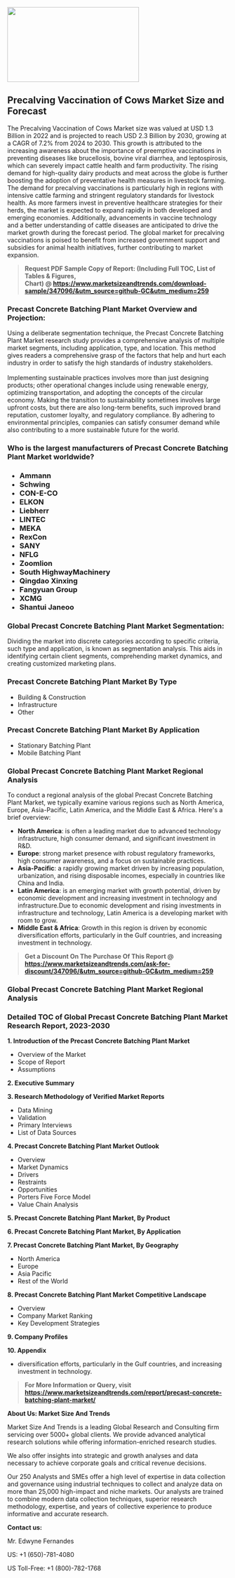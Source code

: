 <p><img class="alignnone size-medium wp-image-20088" src="https://ffe5etoiles.com/wp-content/uploads/2024/12/MST1-300x171.png" alt="" width="300" height="171" /></p><h2>Precalving Vaccination of Cows Market Size and Forecast</h2><p>The Precalving Vaccination of Cows Market size was valued at USD 1.3 Billion in 2022 and is projected to reach USD 2.3 Billion by 2030, growing at a CAGR of 7.2% from 2024 to 2030. This growth is attributed to the increasing awareness about the importance of preemptive vaccinations in preventing diseases like brucellosis, bovine viral diarrhea, and leptospirosis, which can severely impact cattle health and farm productivity. The rising demand for high-quality dairy products and meat across the globe is further boosting the adoption of preventative health measures in livestock farming. The demand for precalving vaccinations is particularly high in regions with intensive cattle farming and stringent regulatory standards for livestock health. As more farmers invest in preventive healthcare strategies for their herds, the market is expected to expand rapidly in both developed and emerging economies. Additionally, advancements in vaccine technology and a better understanding of cattle diseases are anticipated to drive the market growth during the forecast period. The global market for precalving vaccinations is poised to benefit from increased government support and subsidies for animal health initiatives, further contributing to market expansion.</p><blockquote id="" class=""><strong>Request PDF Sample Copy of Report: (Including Full TOC, List of Tables &amp; Figures, Chart)&nbsp;@&nbsp;<strong><a href="https://www.marketsizeandtrends.com/download-sample/347096/&utm_source=github-GC&utm_medium=259" target="_blank">https://www.marketsizeandtrends.com/download-sample/347096/&utm_source=github-GC&utm_medium=259</a></strong></strong></blockquote><h3 id="" class="">Precast Concrete Batching Plant Market&nbsp;Overview and Projection:</h3><p id="" class="">Using a deliberate segmentation technique, the Precast Concrete Batching Plant Market research study provides a comprehensive analysis of multiple market segments, including application, type, and location. This method gives readers a comprehensive grasp of the factors that help and hurt each industry in order to satisfy the high standards of industry stakeholders. <br /> <br />Implementing sustainable practices involves more than just designing products; other operational changes include using renewable energy, optimizing transportation, and adopting the concepts of the circular economy. Making the transition to sustainability sometimes involves large upfront costs, but there are also long-term benefits, such improved brand reputation, customer loyalty, and regulatory compliance. By adhering to environmental principles, companies can satisfy consumer demand while also contributing to a more sustainable future for the world.</p><h3 id="" class="">Who is the largest manufacturers of&nbsp;Precast Concrete Batching Plant Market worldwide?</h3><h3 class=""><p><ul><li>Ammann </li><li> Schwing </li><li> CON-E-CO </li><li> ELKON </li><li> Liebherr </li><li> LINTEC </li><li> MEKA </li><li> RexCon </li><li> SANY </li><li> NFLG </li><li> Zoomlion </li><li> South HighwayMachinery </li><li> Qingdao Xinxing </li><li> Fangyuan Group </li><li> XCMG </li><li> Shantui Janeoo</li></ul></p></h3><h3 id="" class="">Global&nbsp;Precast Concrete Batching Plant Market Segmentation:</h3><p id="" class="">Dividing the market into discrete categories according to specific criteria, such type and application, is known as segmentation analysis. This aids in identifying certain client segments, comprehending market dynamics, and creating customized marketing plans.</p><h3 id="" class="">Precast Concrete Batching Plant Market&nbsp;By Type</h3><p><p><ul><li>Building & Construction</li><li> Infrastructure</li><li> Other</p></li></ul></p></p><h3 id="" class="">Precast Concrete Batching Plant Market&nbsp;By Application</h3><p class=""><p><ul><li>Stationary Batching Plant</li><li> Mobile Batching Plant</li></ul></p></p><h3 id="" class="">Global Precast Concrete Batching Plant Market Regional Analysis</h3><p id="" class="">To conduct a regional analysis of the global Precast Concrete Batching Plant Market, we typically examine various regions such as North America, Europe, Asia-Pacific, Latin America, and the Middle East &amp; Africa. Here's a brief overview:</p><ul><li><strong>North America</strong>: is often a leading market due to advanced technology infrastructure, high consumer demand, and significant investment in R&amp;D.</li><li><strong>Europe</strong>: strong market presence with robust regulatory frameworks, high consumer awareness, and a focus on sustainable practices.</li><li><strong>Asia-Pacific</strong>: a rapidly growing market driven by increasing population, urbanization, and rising disposable incomes, especially in countries like China and India.</li><li><strong>Latin America</strong>: is an emerging market with growth potential, driven by economic development and increasing investment in technology and infrastructure.Due to economic development and rising investments in infrastructure and technology, Latin America is a developing market with room to grow.</li><li><strong>Middle East &amp; Africa</strong>: Growth in this region is driven by economic diversification efforts, particularly in the Gulf countries, and increasing investment in technology.</li></ul><blockquote id="" class=""><strong>Get a Discount On The Purchase Of This Report @ <strong><a href="https://www.marketsizeandtrends.com/ask-for-discount/347096/&utm_source=github-GC&utm_medium=259" target="_blank">https://www.marketsizeandtrends.com/ask-for-discount/347096/&utm_source=github-GC&utm_medium=259</a></strong></strong></blockquote><h3 id="" class="">Global Precast Concrete Batching Plant Market Regional Analysis</h3><h3 id="" class="">Detailed TOC of Global Precast Concrete Batching Plant Market Research Report, 2023-2030</h3><p id="" class=""><strong>1. Introduction of the Precast Concrete Batching Plant Market</strong></p><ul><li>Overview of the Market</li><li>Scope of Report</li><li>Assumptions</li></ul><p id="" class=""><strong>2. Executive Summary</strong></p><p id="" class=""><strong>3. Research Methodology of Verified Market Reports</strong></p><ul><li>Data Mining</li><li>Validation</li><li>Primary Interviews</li><li>List of Data Sources</li></ul><p id="" class=""><strong>4. Precast Concrete Batching Plant Market Outlook</strong></p><ul><li>Overview</li><li>Market Dynamics</li><li>Drivers</li><li>Restraints</li><li>Opportunities</li><li>Porters Five Force Model</li><li>Value Chain Analysis</li></ul><p id="" class=""><strong>5. Precast Concrete Batching Plant Market, By Product</strong></p><p id="" class=""><strong>6. Precast Concrete Batching Plant Market, By Application</strong></p><p id="" class=""><strong>7. Precast Concrete Batching Plant Market, By Geography</strong></p><ul><li>North America</li><li>Europe</li><li>Asia Pacific</li><li>Rest of the World</li></ul><p id="" class=""><strong>8. Precast Concrete Batching Plant Market Competitive Landscape</strong></p><ul><li>Overview</li><li>Company Market Ranking</li><li>Key Development Strategies</li></ul><p id="" class=""><strong>9. Company Profiles</strong></p><p id="" class=""><strong>10. Appendix</strong></p><ul><li>diversification efforts, particularly in the Gulf countries, and increasing investment in technology.</li></ul><blockquote id="" class=""><strong>For More Information or Query, visit <strong><strong><a href="https://www.marketsizeandtrends.com/report/precast-concrete-batching-plant-market/" target="_blank">https://www.marketsizeandtrends.com/report/precast-concrete-batching-plant-market/</a></strong></strong></strong></blockquote><p id="" class=""><strong>About Us: Market Size And Trends</strong></p><p id="" class="">Market Size And Trends is a leading Global Research and Consulting firm servicing over 5000+ global clients. We provide advanced analytical research solutions while offering information-enriched research studies.</p><p id="" class="">We also offer insights into strategic and growth analyses and data necessary to achieve corporate goals and critical revenue decisions.</p><p id="" class="">Our 250 Analysts and SMEs offer a high level of expertise in data collection and governance using industrial techniques to collect and analyze data on more than 25,000 high-impact and niche markets. Our analysts are trained to combine modern data collection techniques, superior research methodology, expertise, and years of collective experience to produce informative and accurate research.</p><p id="" class=""><strong>Contact us:</strong></p><p id="" class="">Mr. Edwyne Fernandes</p><p id="" class="">US: +1 (650)-781-4080</p><p id="" class="">US Toll-Free: +1 (800)-782-1768</p>
